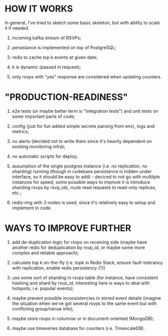 # HOW IT WORKS

In general, I've tried to sketch some basic skeleton, but with ability to scale it if needed.

1. incoming kafka stream of RSVPs;

2. persistance is implemented on top of PostgreSQL;

3. redis to cache top k events at given date;

4. k is dynamic (passed in request);

5. only rsvps with "yes" response are considered when updating counters.


# "PRODUCTION-READINESS"

1. e2e tests (or maybe better term is "integration tests") and unit tests on some important parts of code;

2. config (just for fun added simple secrets parsing from env), logs and metrics;

3. no alerts (decided not to write them since it's heavily dependent on existing monitoring infra);

4. no automatic scripts for deploy;

5. assumption of the single postgres instance (i.e. no replication, no sharding) running (though in codebase persistance is hidden under interface, so it should be easy to add) - deciced to not go with multilple instances for speed, some possible ways to improve it is introduce sharding rsvps by rsvp_ids, route read requests to read-only replicas, etc.;

6. redis-ring with 3 nodes is used, since it's relatively easy to setup and implement in code.


# WAYS TO IMPROVE FURTHER

1. add de-duplication logic for rsvps on receiving side (maybe have another redis for deduplication by rsvp_id, or maybe some more complex and reliable approach);

2. calculate top k on-the-fly (i.e. topk in Redis Stack, ensure fault-tolerancy with replication, enable redis persistency (?))

3. use some sort of sharding in rsvps table (for instance, have consistent hashing and shard by rsvp_id, interesting here is ways to deal with hotspots, i.e. popular events);

4. maybe prevent possible inconsistencies in stored event details (imagine the situation when we've got several rsvps to the same event but with conflicting group/venue info);

4. maybe store rsvps in columnar or in document-oriented (MongoDB);

5. maybe use timeseries database for counters (i.e. TimescaleDB).
